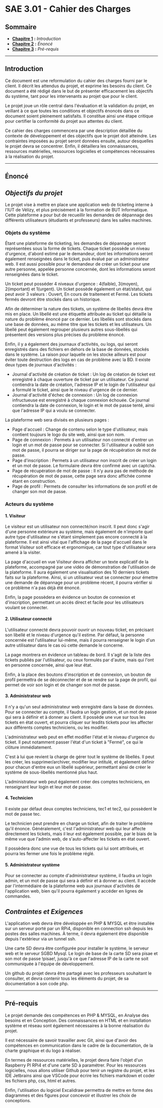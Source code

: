 # SAE 3.01 - Cahier des Charges

## Sommaire

* [**Chapitre 1**](#part1) **:** _Introduction_
* [**Chapitre 2**](#part2) **:** _Énoncé_
* [**Chapitre 3**](#part3) **:** _Pré-requis_

---

## <a id="part1"></a>Introduction

Ce document est une reformulation du cahier des charges fourni par le client. Il décrit les attendus du projet, et exprime les
besoins du client. Ce document a été rédigé dans le but de présenter efficacement les objectifs du système, tant pour les intervenants
au projet que pour le client.

Le projet joue un rôle central dans l'évaluation et la validation du projet, en veillant à ce que toutes les conditions et objectifs
énoncés dans ce document soient pleinement satisfaits. Il constitue ainsi une étape critique pour certifier la conformité du projet
aux attentes du client.

Ce cahier des charges commencera par une description détaillée du contexte de développement et des objectifs que le projet doit
atteindre. Les contraintes imposées au projet seront données ensuite, autour desquelles le projet devra se concentrer. Enfin, il
détaillera les connaissances, ressources matérielles, ressources logicielles et compétences nécessaires à la réalisation du projet.

---

## <a id="part2"></a>Énoncé

## _Objectifs du projet_

Le projet vise à mettre en place une application web de ticketing interne à l'IUT de Vélizy, et plus précisément à la formation de BUT
Informatique. Cette plateforme a pour but de recueillir les demandes de dépannage des différents utilisateurs (étudiants et professeurs)
dans les salles machines.

### Objets du système

Étant une plateforme de ticketing, les demandes de dépannage seront représentées sous la forme de tickets. Chaque ticket possède un 
niveau d'urgence, d'abord estimé par le demandeur, dont les informations seront également renseignées dans le ticket, puis évalué
par un administrateur web. Il est aussi possible pour le demandeur de créer un ticket pour une autre personne, appelée personne
concernée, dont les informations seront renseignées dans le ticket.

Un ticket peut posséder 4 niveaux d'urgence : 4(faible), 3(moyen), 2(important) et 1(urgent).
Un ticket possède également un état/statut, qui peut avoir 3 valeurs : Ouvert, En cours de traitement et Fermé. Les tickets fermés devront
être stockés dans un historique.

Afin de déterminer la nature des tickets, un système de libellés devra être mis en place. Un libellé est une étiquette attribuée au ticket
qui détaille la nature du problème énoncé par ce dernier. Les libellés sont stockés dans une base de données, au même titre que les tickets
et les utilisateurs. Un libellé peut également regrouper plusieurs autres sous-libellés qui présentent des versions plus précises du problème énoncé.

Enfin, il y a également des journaux d'activités, ou logs, qui seront enregistrés dans des fichiers en dehors de la base de données, stockés dans
le système. La raison pour laquelle on les stocke ailleurs est pour éviter toute destruction des logs en cas de problème avec la BD. Il existe deux
types de journaux d'activités :
- Journal d'activité de création de ticket : Un log de création de ticket est enregistré à chaque ouverture de ticket par un utilisateur.
Ce journal contiendra la date de création, l'adresse IP et le login de l'utilisateur qui a formulé le ticket, ainsi que le niveau d'urgence de ce dernier.
- Journal d'activité d'échec de connexion : Un log de connexion infructueuse est enregistré à chaque connexion échouée.
Ce journal contiendra la date de connexion, le login et le mot de passe tenté, ainsi que l'adresse IP qui a voulu se connecter.

La plateforme web sera divisés en plusieurs pages :
- Page d'accueil : Change de contenu selon le type d'utilisateur, mais contient toujours le logo du site web, ainsi que son nom.
- Page de connexion : Permets à un utilisateur non connecté d'entrer un login et un mot de passe pour se connecter.
Si l'utilisateur a oublié son mot de passe, il pourra se diriger sur la page de récupération de mot de passe.
- Page d'inscription : Permets à un utilisateur non inscrit de créer un login et un mot de passe. Le formulaire devra être confirmé avec un captcha.
- Page de récupération de mot de passe : Il n'y aura pas de méthode de récupération de mot de passe, cette page sera donc affichée
comme étant en construction.
- Page de profil : Permets de consulter les informations de son profil et de changer son mot de passe.

### Acteurs du système

#### 1. Visiteur

Le visiteur est un utilisateur non connecté/non inscrit. Il peut donc s'agir d'une personne extérieure au système, mais également
de n'importe quel autre type d'utilisateur ne s'étant simplement pas encore connecté à la plateforme. Il est ainsi vital que l'affichage
de la page d'accueil dans le format Visiteur soit efficace et ergonomique, car tout type d'utilisateur sera amené à la visiter.

La page d'accueil en vue Visiteur devra afficher un texte explicatif de la plateforme, accompagné par une vidéo de démonstration
de l'utilisation de la plateforme. Il aura également une visualisation des 10 derniers tickets faits sur la plateforme. Ainsi,
si un utilisateur veut se connecter pour émettre une demande de dépannage pour un problème récent, il pourra vérifier si ce problème
n'a pas déjà été énoncé.

Enfin, la page possèdera en évidence un bouton de connexion et d'inscription, permettant un accès direct et facile pour les utilisateurs
voulant se connecter.

#### 2. Utilisateur connecté

L'utilisateur connecté devra pouvoir ouvrir un nouveau ticket, en précisant son libellé et le niveau d'urgence qu'il estime. Par défaut,
la personne concernée est l'utilisateur lui-même, mais il pourra renseigner le login d'un autre utilisateur dans le cas où cette demande
le concerne.

La page montrera en évidence un tableau de bord. Il s'agit de la liste des tickets publiés par l'utilisateur, ou ceux formulés par d'autre,
mais qui l'ont en personne concernée, ainsi que leur état.

Enfin, à la place des boutons d'inscription et de connexion, un bouton de profil permettra de se déconnecter et de se rendre sur la
page de profil, qui permet de voir son login et de changer son mot de passe.

#### 3. Administrateur web

Il n'y a qu'un seul administrateur web enregistré dans la base de données. Pour se connecter au compte, il faudra un login gestion, et
un mot de passe qui sera à définir et à donner au client. Il possède une vue sur tous les tickets en état ouvert, et pourra cliquer sur
lesdits tickets pour les affecter aux différents comptes techniciens, ou les modifier.

L'administrateur web peut en effet modifier l'état et le niveau d'urgence du ticket. Il peut notamment passer l'état d'un ticket à "Fermé", ce
qui le clôture immédiatement.

C'est à lui que revient la charge de gérer tout le système de libellés. Il peut les créer, les supprimer/archiver, modifier leur
intitulé, et également définir pour chacun d'entre eux un libellé supérieur, permettant ainsi de créer le système de sous-libellés
mentionné plus haut.

L'administrateur web peut également créer des comptes techniciens, en renseignant leur login et leur mot de passe.

#### 4. Technicien

Il existe par défaut deux comptes techniciens, tec1 et tec2, qui possèdent le mot de passe tec.

Le technicien peut prendre en charge un ticket, afin de traiter le problème qu'il énonce. Généralement, c'est l'administrateur web
qui leur affecte directement les tickets, mais il leur est également possible, par le biais de la même vue que l'admin web, de
s'auto-affecter les tickets en état ouvert. 

Il possèdera donc une vue de tous les tickets qui lui sont attribués, et pourra les fermer une fois le problème réglé.

#### 5. Administrateur système

Pour se connecter au compte d'administrateur système, il faudra un login admin, et un mot de passe qui sera à définir et à donner
au client. Il accède par l'intermédiaire de la plateforme web aux journaux d'activités de l'application web, bien qu'il pourra
également y accéder en lignes de commandes.

## _Contraintes et Exigences_

L'application web devra être développée en PHP & MYSQL et être installée sur un serveur porté par un RPi4, disponible en connection ssh
depuis les postes des salles machines. À terme, il devra également être disponible depuis l'extérieur via un tunnel ssh.

Une carte SD devra être configurée pour installer le système, le serveur web et le serveur SGBD Mysql. Le login de base de la
carte SD sera pisae et son mot de passe !pisae!, jusqu'à ce que l'adresse IP de la carte ne soit communiquée à l'équipe de
développement.

Un github du projet devra être partagé avec les professeurs souhaitant le consulter, et devra contenir tous les éléments du projet,
de sa documentation à son code php.

---

## <a id="part3"></a>Pré-requis

Le projet demande des compétences en PHP & MYSQL, en Analyse des besoins et en Conception. Des connaissances en HTML et en
installation système et réseau sont également nécessaires à la bonne réalisation du projet.

Il est nécessaire de savoir travailler avec Git, ainsi que d'avoir des compétences en communication dans le cadre de la documentation, 
de la charte graphique et du logo à réaliser. 

En termes de ressources matérielles, le projet devra faire l'objet d'un Raspberry PI RPi4 et d'une carte SD à paramétrer. Pour les
ressources logicielles, nous allons utiliser Github pour tenir un registre du projet, et les IDE Jetbrains ainsi que VSCode pour
écrire les fichiers markdown et coder les fichiers php, css, html et autres.

Enfin, l'utilisation du logiciel Excalidraw permettra de mettre en forme des diagrammes et des figures pour concevoir et illustrer
les choix de conceptions.